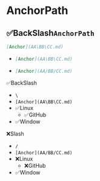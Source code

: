 # AnchorPath
## ✅BackSlash`AnchorPath`
```md
[Anchor](AA\BB\CC.md)
```
- ```md
  [Anchor](AA\BB\CC.md)
  ```
- ```md
  [Anchor](AA/BB/CC.md)
  ```

✅BackSlash
- `\`
- `[Anchor](AA\BB\CC.md)`
- ✅Linux
  - ✅GitHub
- ✅Window

❌Slash
- `/`
- `[Anchor](AA/BB/CC.md)`
- ❌Linux
  - ❌GitHub
- ✅Window







